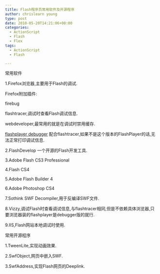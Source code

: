 ```yaml
---
title: Flash程序员常用软件及开源程序
author: chrislearn young
type: post
date: 2010-05-20T14:21:06+00:00
categories:
  - ActionScript
  - Flash
  - Flex
tags:
  - ActionScript
  - Flash

---
```

常用软件

1.Firefox浏览器,主要用于Flash的调试.
  
Firefox附加插件:
  
firebug
  
flashtracer,调试时查看Flash调试信息.
  
webdeveloper,最常用的就是在调试时禁用缓存.
  
<a href="http://www.adobe.com/support/flashplayer/downloads.html" target="_blank">flashplayer debugger</a> 配合flashtracer,如果不是这个版本的FlashPlayer的话,无法正常打印调试信息.

2.FlashDevelop 一个开源的Flash开发工具.

3.Adobe Flash CS3 Professional

4.Flash CS4

5.Adobe Flash Builder 4

6.Adobe Photoshop CS4

7.Sothink SWF Decompiler,用于反编译SWF文件.

8.Vizzy,调试Flash时查看调试信息,与flashtracer相同,但是不依赖具体浏览器,只要浏览器装的flashplayer是debugger版的就行.

9.IIS,Flash网站本地调试时使用.

常用开源程序

1.TweenLite,实现动画效果.

2.SwfObject,网页中嵌入SWF.

3.SwfAddress,实现Flash网页的Deeplink.